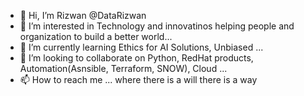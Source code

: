 - 👋 Hi, I’m Rizwan @DataRizwan
- 👀 I’m interested in Technology and innovatinos helping people and organization to build a better world...
- 🌱 I’m currently learning Ethics for AI Solutions, Unbiased ...
- 💞️ I’m looking to collaborate on Python, RedHat products, Automation(Asnsible, Terraform, SNOW), Cloud ...
- 📫 How to reach me ... where there is a will there is a way

<!---
DataRizwan/DataRizwan is a ✨ special ✨ repository because its `README.md` (this file) appears on your GitHub profile.
You can click the Preview link to take a look at your changes.
--->
